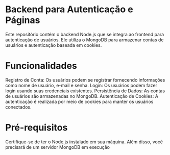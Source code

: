 
# Backend para Autenticação e Páginas
Este repositório contém o backend Node.js que se integra ao frontend para autenticação de usuários. Ele utiliza o MongoDB para armazenar contas de usuários e autenticação baseada em cookies.

# Funcionalidades

Registro de Conta: Os usuários podem se registrar fornecendo informações como nome de usuário, e-mail e senha.
Login: Os usuários podem fazer login usando suas credenciais existentes.
Persistência de Dados: As contas de usuários são armazenadas no MongoDB.
Autenticação de Cookies: A autenticação é realizada por meio de cookies para manter os usuários conectados.

# Pré-requisitos
Certifique-se de ter o Node.js instalado em sua máquina. Além disso, você precisará de um servidor MongoDB em execução
